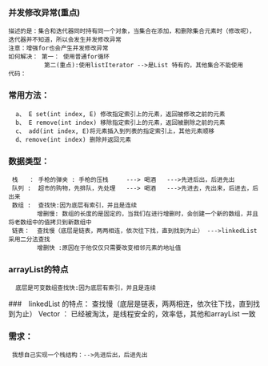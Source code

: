 ### 并发修改异常(重点)
    描述的是：集合和迭代器同时持有同一个对象，当集合在添加，和删除集合元素时（修改呢），迭代器并不知道，所以会发生并发修改异常   
    注意：增强for也会产生并发修改异常
    如何解决： 第一： 使用普通for循环
              第二(重点):使用listIterator -->是List 特有的，其他集合不能使用  
    代码：

### 常用方法：
      a、 E set(int index, E) 修改指定索引上的元素，返回被修改之前的元素
      b、 E remove(int index) 移除指定索引上的元素，返回被删除之前的元素
      c、 add(int index, E)将元素插入到列表的指定索引上，其他元素顺移
      d、remove(int index) 删除并返回元素

### 数据类型：
     栈   ： 手枪的弹夹 : 手枪的压栈     ---> 喝酒   --->先进后出，后进先出
     队列 :  超市的购物，先排队，先处理   ---> 喝酒   --->先进去，先出来，后进去，后出来
     数组 :  查找快:因为底层有索引，并且是连续
            增删慢: 数组的长度的是固定的，当我们在进行增删时，会创建一个新的数组，并且将老数组中的值拷贝到新数组中
     链表：  查找慢（底层是链表，两两相连，依次往下找，直到找到为止） --->linkedList 采用二分法查找 
            增删快 :原因在于他仅仅只需要改变相邻元素的地址值

###  arrayList的特点
      底层是可变数组查找快:因为底层有索引，并且是连续

###　linkedList 的特点：
       查找慢（底层是链表，两两相连，依次往下找，直到找到为止）
     Vector ： 已经被淘汰，是线程安全的，效率低，其他和arrayList 一致

### 需求：
     我想自己实现一个栈结构：-->先进后出，后进先出